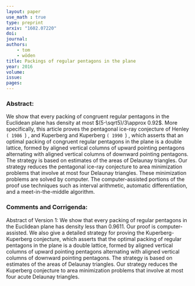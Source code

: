 ```yaml
---
layout: paper
use_math : true
type: preprint
arxiv: "1602.07220"
doi: 
journal:
authors:
    - tom
    - wöden
title: Packings of regular pentagons in the plane
year: 2016
volume: 
issue: 
pages: 
---
```

### Abstract:

We show that every packing of congruent regular pentagons in the Euclidean plane has
density at most $(5-\sqrt5)/3\approx 0.92$. More specifically, this article proves the pentagonal ice-ray conjecture of Henley `( 1986 `) , and Kuperberg and Kuperberg `( 1990 `) , which asserts that an optimal packing of congruent regular pentagons in the plane is a double lattice, formed by aligned vertical columns of upward pointing pentagons alternating
with aligned vertical columns of downward pointing pentagons.  The strategy is based on estimates of the areas of Delaunay triangles.  Our strategy reduces the pentagonal ice-ray conjecture to area minimization problems that involve at most four Delaunay triangles.  These minimization problems are solved by computer.  The computer-assisted portions of the proof use techniques such as interval arithmetic, automatic differentiation, and a meet-in-the-middle algorithm.


### Comments and Corrigenda:

Abstract of Version 1: We show that every packing of regular pentagons in the Euclidean plane has density less than 0.9611. Our proof is computer-assisted. We also give a
detailed strategy for proving the Kuperberg-Kuperberg conjecture, which asserts that the optimal packing of regular pentagons in the plane is a double lattice, formed by aligned vertical columns of upward pointing pentagons alternating with aligned vertical columns of downward pointing pentagons. The strategy is based on estimates of the areas of Delaunay triangles. Our strategy reduces the Kuperberg conjecture to area minimization problems that involve at most four acute Delaunay triangles.
